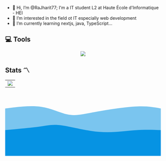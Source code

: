 - 👋 Hi, I’m @RaJharit77; I'm a IT student L2 at Haute École d'Informatique - HEI
- 👀 I’m interested in the field ot IT especially web development 
- 🌱 I’m currently learning nextjs, java, TypeScript...

## 💻 Tools

<p align="center">
  <a href="https://skillicons.dev">
    <img src="https://skillicons.dev/icons?i=js,ts,java,postgres,sqlite,react,vite,nextjs,github,idea,spring,postman,aws" />
  </a>
</p>

## Stats 〽️

<table>
  <tr>
    <td>
      <a href="https://github.com/anuraghazra/github-readme-stats">
        <img src="https://github-readme-stats.vercel.app/api/top-langs/?username=RaJharit77&layout=pie" /> 
      </a>
    </td>
</table>
<div class="wave">
  <svg width="100%" height="100%" id="svg" viewBox="0 0 1440 590" xmlns="http://www.w3.org/2000/svg" class="transition duration-300 ease-in-out delay-150"><style>
          .path-0{
            animation:pathAnim-0 4s;
            animation-timing-function: linear;
            animation-iteration-count: infinite;
          }
          @keyframes pathAnim-0{
            0%{
              d: path("M 0,600 L 0,150 C 116.6794258373206,132.3732057416268 233.3588516746412,114.74641148325358 331,129 C 428.6411483253588,143.25358851674642 507.244019138756,189.38755980861248 576,206 C 644.755980861244,222.61244019138752 703.6650717703347,209.70334928229664 813,188 C 922.3349282296653,166.29665071770336 1082.0956937799044,135.79904306220095 1195,128 C 1307.9043062200956,120.20095693779903 1373.9521531100477,135.10047846889952 1440,150 L 1440,600 L 0,600 Z");
            }
            25%{
              d: path("M 0,600 L 0,150 C 119.03349282296651,172.2775119617225 238.06698564593302,194.55502392344496 340,205 C 441.933014354067,215.44497607655504 526.7655502392346,214.05741626794259 606,196 C 685.2344497607654,177.94258373205741 758.8708133971293,143.2153110047847 863,145 C 967.1291866028707,146.7846889952153 1101.751196172249,185.08133971291866 1203,192 C 1304.248803827751,198.91866028708134 1372.1244019138755,174.45933014354068 1440,150 L 1440,600 L 0,600 Z");
            }
            50%{
              d: path("M 0,600 L 0,150 C 123.19617224880383,162.45933014354068 246.39234449760767,174.91866028708134 334,192 C 421.60765550239233,209.08133971291866 473.62679425837325,230.7846889952153 567,207 C 660.3732057416267,183.2153110047847 795.1004784688994,113.94258373205744 906,111 C 1016.8995215311006,108.05741626794256 1103.9712918660287,171.44497607655504 1189,189 C 1274.0287081339713,206.55502392344496 1357.0143540669856,178.2775119617225 1440,150 L 1440,600 L 0,600 Z");
            }
            75%{
              d: path("M 0,600 L 0,150 C 78.72727272727272,111.35885167464113 157.45454545454544,72.71770334928227 244,87 C 330.54545454545456,101.28229665071773 424.9090909090909,168.488038277512 538,197 C 651.0909090909091,225.511961722488 782.9090909090911,215.3301435406698 874,217 C 965.0909090909089,218.6698564593302 1015.4545454545453,232.19138755980862 1103,223 C 1190.5454545454547,213.80861244019138 1315.2727272727275,181.9043062200957 1440,150 L 1440,600 L 0,600 Z");
            }
            100%{
              d: path("M 0,600 L 0,150 C 116.6794258373206,132.3732057416268 233.3588516746412,114.74641148325358 331,129 C 428.6411483253588,143.25358851674642 507.244019138756,189.38755980861248 576,206 C 644.755980861244,222.61244019138752 703.6650717703347,209.70334928229664 813,188 C 922.3349282296653,166.29665071770336 1082.0956937799044,135.79904306220095 1195,128 C 1307.9043062200956,120.20095693779903 1373.9521531100477,135.10047846889952 1440,150 L 1440,600 L 0,600 Z");
            }
          }</style><path d="M 0,600 L 0,150 C 116.6794258373206,132.3732057416268 233.3588516746412,114.74641148325358 331,129 C 428.6411483253588,143.25358851674642 507.244019138756,189.38755980861248 576,206 C 644.755980861244,222.61244019138752 703.6650717703347,209.70334928229664 813,188 C 922.3349282296653,166.29665071770336 1082.0956937799044,135.79904306220095 1195,128 C 1307.9043062200956,120.20095693779903 1373.9521531100477,135.10047846889952 1440,150 L 1440,600 L 0,600 Z" stroke="none" stroke-width="0" fill="#0693e3" fill-opacity="0.53" class="transition-all duration-300 ease-in-out delay-150 path-0"></path><style>
          .path-1{
            animation:pathAnim-1 4s;
            animation-timing-function: linear;
            animation-iteration-count: infinite;
          }
          @keyframes pathAnim-1{
            0%{
              d: path("M 0,600 L 0,350 C 123.49282296650719,336.97607655502395 246.98564593301438,323.95215311004785 327,312 C 407.0143540669856,300.04784688995215 443.5502392344498,289.1674641148325 528,303 C 612.4497607655502,316.8325358851675 744.8133971291866,355.377990430622 868,365 C 991.1866028708134,374.622009569378 1105.196172248804,355.3205741626794 1199,348 C 1292.803827751196,340.6794258373206 1366.401913875598,345.3397129186603 1440,350 L 1440,600 L 0,600 Z");
            }
            25%{
              d: path("M 0,600 L 0,350 C 76.09569377990428,371.86602870813397 152.19138755980856,393.732057416268 236,393 C 319.80861244019144,392.267942583732 411.33014354066995,368.9377990430622 532,365 C 652.66985645933,361.0622009569378 802.4880382775118,376.51674641148327 915,389 C 1027.5119617224882,401.48325358851673 1102.7177033492824,410.99521531100476 1184,404 C 1265.2822966507176,397.00478468899524 1352.6411483253587,373.5023923444976 1440,350 L 1440,600 L 0,600 Z");
            }
            50%{
              d: path("M 0,600 L 0,350 C 85.60765550239233,317.9043062200957 171.21531100478467,285.8086124401913 279,304 C 386.78468899521533,322.1913875598087 516.7464114832537,390.66985645933016 603,410 C 689.2535885167463,429.33014354066984 731.7990430622009,399.511961722488 813,384 C 894.2009569377991,368.488038277512 1014.0574162679427,367.2822966507177 1125,364 C 1235.9425837320573,360.7177033492823 1337.9712918660287,355.3588516746412 1440,350 L 1440,600 L 0,600 Z");
            }
            75%{
              d: path("M 0,600 L 0,350 C 116.91866028708134,340.5071770334928 233.83732057416267,331.0143540669856 317,325 C 400.1626794258373,318.9856459330144 449.56937799043067,316.44976076555025 539,332 C 628.4306220095693,347.55023923444975 757.8851674641147,381.1866028708134 873,389 C 988.1148325358853,396.8133971291866 1088.88995215311,378.8038277511962 1181,368 C 1273.11004784689,357.1961722488038 1356.5550239234449,353.5980861244019 1440,350 L 1440,600 L 0,600 Z");
            }
            100%{
              d: path("M 0,600 L 0,350 C 123.49282296650719,336.97607655502395 246.98564593301438,323.95215311004785 327,312 C 407.0143540669856,300.04784688995215 443.5502392344498,289.1674641148325 528,303 C 612.4497607655502,316.8325358851675 744.8133971291866,355.377990430622 868,365 C 991.1866028708134,374.622009569378 1105.196172248804,355.3205741626794 1199,348 C 1292.803827751196,340.6794258373206 1366.401913875598,345.3397129186603 1440,350 L 1440,600 L 0,600 Z");
            }
          }</style><path d="M 0,600 L 0,350 C 123.49282296650719,336.97607655502395 246.98564593301438,323.95215311004785 327,312 C 407.0143540669856,300.04784688995215 443.5502392344498,289.1674641148325 528,303 C 612.4497607655502,316.8325358851675 744.8133971291866,355.377990430622 868,365 C 991.1866028708134,374.622009569378 1105.196172248804,355.3205741626794 1199,348 C 1292.803827751196,340.6794258373206 1366.401913875598,345.3397129186603 1440,350 L 1440,600 L 0,600 Z" stroke="none" stroke-width="0" fill="#0693e3" fill-opacity="1" class="transition-all duration-300 ease-in-out delay-150 path-1"></path></svg>
</div>

